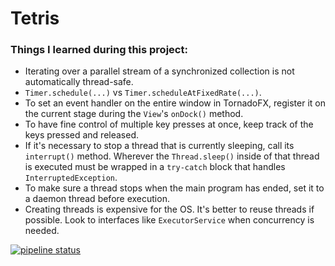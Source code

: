 # Tetris

### Things I learned during this project:
* Iterating over a parallel stream of a synchronized collection is not automatically thread-safe.
* `Timer.schedule(...)` vs `Timer.scheduleAtFixedRate(...)`.
* To set an event handler on the entire window in TornadoFX, register it on the current stage during the `View`'s `onDock()` method.
* To have fine control of multiple key presses at once, keep track of the keys pressed and released.
* If it's necessary to stop a thread that is currently sleeping, call its `interrupt()` method. Wherever the `Thread.sleep()` inside of that thread is executed must be wrapped in a `try-catch` block that handles `InterruptedException`.
* To make sure a thread stops when the main program has ended, set it to a daemon thread before execution.
* Creating threads is expensive for the OS. It's better to reuse threads if possible. Look to interfaces like `ExecutorService` when concurrency is needed.

[![pipeline status](https://gitlab.com/ndon55555/tetris/badges/master/pipeline.svg)](https://gitlab.com/ndon55555/tetris/commits/master)
